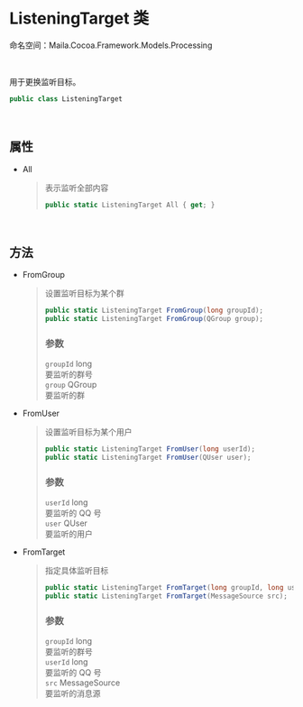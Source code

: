 # ListeningTarget 类
命名空间：Maila.Cocoa.Framework.Models.Processing

<br>

用于更换监听目标。
```C#
public class ListeningTarget
```

<br>

## 属性
- All
    > 表示监听全部内容
    > ```C#
    > public static ListeningTarget All { get; }
    > ```

<br>

## 方法
- FromGroup
    > 设置监听目标为某个群
    > ```C#
    > public static ListeningTarget FromGroup(long groupId);
    > public static ListeningTarget FromGroup(QGroup group);
    > ```
    >
    > ### 参数
    > `groupId` long  
    > 要监听的群号  
    > `group` QGroup  
    > 要监听的群
- FromUser
    > 设置监听目标为某个用户
    > ```C#
    > public static ListeningTarget FromUser(long userId);
    > public static ListeningTarget FromUser(QUser user);
    > ```
    >
    > ### 参数
    > `userId` long  
    > 要监听的 QQ 号  
    > `user` QUser  
    > 要监听的用户
- FromTarget
    > 指定具体监听目标
    > ```C#
    > public static ListeningTarget FromTarget(long groupId, long userId);
    > public static ListeningTarget FromTarget(MessageSource src);
    > ```
    >
    > ### 参数
    > `groupId` long  
    > 要监听的群号  
    > `userId` long  
    > 要监听的 QQ 号  
    > `src` MessageSource  
    > 要监听的消息源